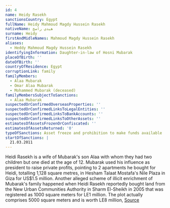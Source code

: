 ```yaml
---
id: 4
name: Heidy Rasekh
sanctionsCountry: Egypt
fullName: Heidy Mahmoud Magdy Hussein Rasekh
nativeName: هيدي راسخ
surname: Heidy
firstAndMidleNames: Mahmoud Magdy Hussein Rasekh
aliases:
  - Heddy Mahmoud Magdy Hussein Rasekh
identifyingInformation: Daughter-in-law of Hosni Mubarak
placeOfBirth: ''
dateOfBirth: ''
countryOfResidence: Egypt
corruptionLink: family
familyMembers:
  - Alaa Mubarak
  - Omar Alaa Mubarak
  - Mohammed Mubarak (deceased)
familyMembersSubjectToSanctions:
  - Alaa Mubarak
suspectedOrConfirmedOverseasProperties: ''
suspectedOrConfirmedLinksToLegalEntities: ''
suspectedOrConfirmedLinksToBankAccounts: ''
suspectedOrConfirmedLinksToOtherAssets: ''
estimatesOfAssetsFrozenOrConfiscated: ''
estimatesOfAssetsReturned: '0'
typeOfSanctions: Asset freeze and prohibition to make funds available
startOfSanctions: |
  21.03.2011
---
```

Heidi Rasekh is a wife of Mubarak's son Alaa with whom they had two children but 
one died at the age of 12. Mubarak used his influence as president to raise 
private profits, pointing to 2 apartments he bought for Heidi, totalling 1,128 
square metres, in Hesham Talaat Mostafa's Nile Plaza in Giza for US$1.5 million.
Another alleged scheme of illicit enrichment of Mubarak's family happened when 
Heidi Rasekh reportedly bought land from the New Urban Communities Authority in 
Sharm El-Sheikh in 2005 that was registered as 1000 square meters for LE1 
million. The plot actually comprises 5000 square meters and is worth LE8 
million, 
[Source](https://www.egyptindependent.com/prosecution-mubarak-and-family-amassed-le9-billion/) 
